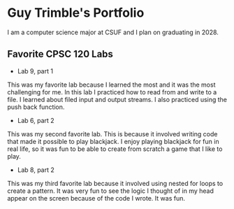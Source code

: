 
# Guy Trimble's Portfolio

I am a computer science major at CSUF and I plan on graduating in 2028.

## Favorite CPSC 120 Labs

* Lab 9, part 1

 This was my favorite lab because I learned the most and it was the most challenging for me. In this lab I practiced how to read from and write to a file. I learned about filed input and output streams. I also practiced using the push back function.

* Lab 6, part 2

 This was my second favorite lab. This is because it involved writing code that made it possible to play blackjack. I enjoy playing blackjack for fun in real life, so it was fun to be able to create from scratch a game that I like to play.

* Lab 8, part 2

 This was my third favorite lab because it involved using nested for loops to create a pattern. It was very fun to see the logic I thought of in my head appear on the screen because of the code I wrote. It was fun.
